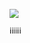 [![](https://www.herokucdn.com/deploy/button.png)](https://heroku.com/deploy?template=https://github.com/loveoppo/ko9p.git)




iiiiii
